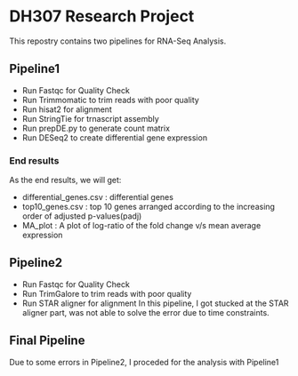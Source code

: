 # DH307 Research Project
This repostry contains two pipelines for RNA-Seq Analysis.

## Pipeline1
- Run Fastqc for Quality Check
- Run Trimmomatic to trim reads with poor quality
- Run hisat2 for alignment
- Run StringTie for trnascript assembly
- Run prepDE.py to generate count matrix
- Run DESeq2 to create differential gene expression
### End results
As the end results, we will get:
- differential_genes.csv : differential genes
- top10_genes.csv : top 10 genes arranged according to the increasing order of adjusted p-values(padj)
- MA_plot : A plot of log-ratio of the fold change v/s mean average expression
  
## Pipeline2
- Run Fastqc for Quality Check
- Run TrimGalore to trim reads with poor quality
- Run STAR aligner for alignment
In this pipeline, I got stucked at the STAR aligner part, was not able to solve the error due to time constraints.

## Final Pipeline
Due to some errors in Pipeline2, I proceded for the analysis with Pipeline1
